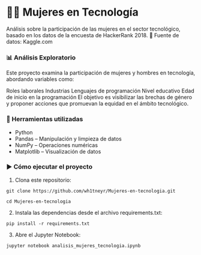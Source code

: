 # 👩‍💻 Mujeres en Tecnología

Análisis sobre la participación de las mujeres en el sector tecnológico, basado en los datos de la encuesta de HackerRank 2018.
📁 Fuente de datos: Kaggle.com

### 📊 Análisis Exploratorio

Este proyecto examina la participación de mujeres y hombres en tecnología, abordando variables como:

Roles laborales
Industrias
Lenguajes de programación
Nivel educativo
Edad de inicio en la programación
El objetivo es visibilizar las brechas de género y proponer acciones que promuevan la equidad en el ámbito tecnológico.

### 🧰 Herramientas utilizadas

- Python
- Pandas – Manipulación y limpieza de datos
- NumPy – Operaciones numéricas
- Matplotlib – Visualización de datos

### ▶️ Cómo ejecutar el proyecto

1. Clona este repositorio:

```git clone https://github.com/wh1tneyr/Mujeres-en-tecnologia.git```

```cd Mujeres-en-tecnologia```

2. Instala las dependencias desde el archivo requirements.txt:

```pip install -r requirements.txt```

3. Abre el Jupyter Notebook:

```jupyter notebook analisis_mujeres_tecnologia.ipynb```
